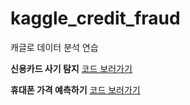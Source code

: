 # kaggle_credit_fraud
캐글로 데이터 분석 연습

**신용카드 사기 탐지**
[코드 보러가기](https://github.com/honghyelim/kaggle/blob/main/creditcard_fraud_%EC%B5%9C%EC%A2%85.ipynb)

**휴대폰 가격 예측하기**
[코드 보러가기]()

